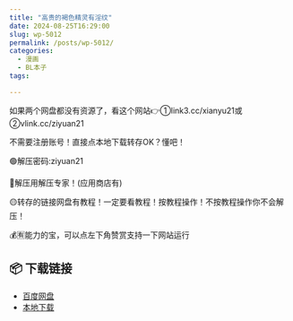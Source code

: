 ```yaml
---
title: "高贵的褐色精灵有淫纹"
date: 2024-08-25T16:29:00
slug: wp-5012
permalink: /posts/wp-5012/
categories:
  - 漫画
  - BL本子
tags:

---
```


如果两个网盘都没有资源了，看这个网站👉①link3.cc/xianyu21或②vlink.cc/ziyuan21

不需要注册账号！直接点本地下载转存OK？懂吧！

🟢解压密码:ziyuan21

🔵解压用解压专家！(应用商店有)

🟡转存的链接网盘有教程！一定要看教程！按教程操作！不按教程操作你不会解压！

💰🈶能力的宝，可以点左下角赞赏支持一下网站运行

## 📦 下载链接
- [百度网盘](https://blziyuan21.com/pay-download/5012?key=d4f9eb6f41&down_id=0)
- [本地下载](https://blziyuan21.com/pay-download/5012?key=d4f9eb6f41&down_id=1)

